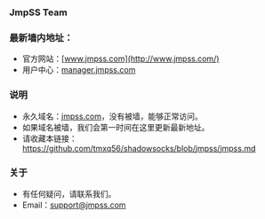 ### JmpSS Team
### 最新墙内地址：
- 官方网站：[www.jmpss.com](http://www.jmpss.com/)
- 用户中心：[manager.jmpss.com](http://manager.jmpss.com/)
### 说明
- 永久域名：[jmpss.com](http://jmpss.com/)，没有被墙，能够正常访问。
- 如果域名被墙，我们会第一时间在这里更新最新地址。
- 请收藏本链接：<https://github.com/tmxq56/shadowsocks/blob/jmpss/jmpss.md>
### 关于
- 有任何疑问，请联系我们。
- Email：support@jmpss.com

